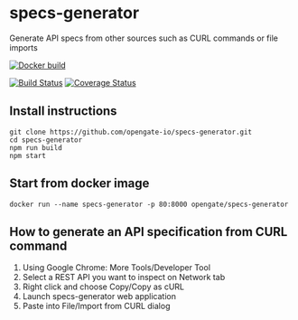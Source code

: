 # specs-generator

Generate API specs from other sources such as CURL commands or file imports

[![Docker build](http://dockeri.co/image/opengate/specs-generator)](https://registry.hub.docker.com/u/opengate/specs-generator/)

[![Build Status](https://travis-ci.org/opengate-io/specs-generator.svg?branch=master)](https://travis-ci.org/opengate-io/specs-generator) [![Coverage Status](https://coveralls.io/repos/github/opengate-io/specs-generator/badge.svg?branch=master)](https://coveralls.io/github/opengate-io/specs-generator?branch=master)

##  Install instructions

```
git clone https://github.com/opengate-io/specs-generator.git
cd specs-generator
npm run build
npm start
```

## Start from docker image

```
docker run --name specs-generator -p 80:8000 opengate/specs-generator
```

## How to generate an API specification from CURL command

 1. Using Google Chrome: More Tools/Developer Tool
 2. Select a REST API you want to inspect on Network tab
 3. Right click and choose Copy/Copy as cURL
 4. Launch specs-generator web application
 5. Paste into File/Import from CURL dialog